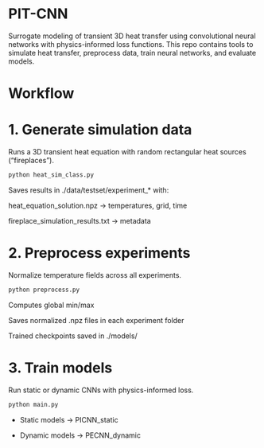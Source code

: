 # PIT-CNN

Surrogate modeling of transient 3D heat transfer using convolutional neural networks with physics-informed loss functions.
This repo contains tools to simulate heat transfer, preprocess data, train neural networks, and evaluate models.

# Workflow


# 1. Generate simulation data

Runs a 3D transient heat equation with random rectangular heat sources (“fireplaces”).

```bash
python heat_sim_class.py
```

Saves results in ./data/testset/experiment_* with: <br>

heat_equation_solution.npz → temperatures, grid, time <br>

fireplace_simulation_results.txt → metadata <br>


# 2. Preprocess experiments

Normalize temperature fields across all experiments.

```bash
python preprocess.py
```

Computes global min/max <br>

Saves normalized .npz files in each experiment folder <br>

Trained checkpoints saved in ./models/


# 3. Train models

Run static or dynamic CNNs with physics-informed loss.

```bash
python main.py
```

- Static models → PICNN_static

- Dynamic models → PECNN_dynamic
